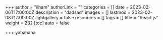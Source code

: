 +++
author = "ilham"
authorLink = ""
categories = []
date = 2023-02-06T17:00:00Z
description = "dadsad"
images = []
lastmod = 2023-02-08T17:00:00Z
lightgallery = false
resources = []
tags = []
title = "React js"
weight = 232
[toc]
auto = false

+++
yahahaha